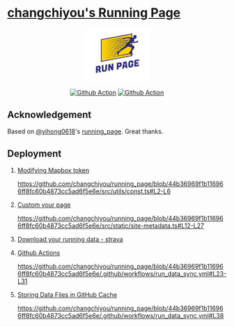 # [changchiyou's Running Page](https://changchiyou.github.io/running_page/)

<p align="center">
  <img width="150" src="https://raw.githubusercontent.com/shaonianche/gallery/master/running_page/running_page_logo.png" />
</p>

<p align="center">
  <a href="https://github.com/changchiyou/running_page/actions/workflows/ci.yml"><img src="https://github.com/changchiyou/running_page/actions/workflows/ci.yml/badge.svg" alt="Github Action"></a>
  <a href="https://github.com/changchiyou/running_page/actions/workflows/run_data_sync.yml"><img src="https://github.com/changchiyou/running_page/actions/workflows/run_data_sync.yml/badge.svg" alt="Github Action"></a>
</p>

## Acknowledgement

Based on [@yihong0618](https://github.com/yihong0618)'s [running_page](https://github.com/yihong0618/running_page). Great thanks.

## Deployment

1. [Modifying Mapbox token](https://github.com/yihong0618/running_page?tab=readme-ov-file#modifying-mapbox-token)

   https://github.com/changchiyou/running_page/blob/44b36969f1b116966ff8fc60b4873cc5ad6f5e6e/src/utils/const.ts#L2-L6

2. [Custom your page](https://github.com/yihong0618/running_page?tab=readme-ov-file#custom-your-page)

   https://github.com/changchiyou/running_page/blob/44b36969f1b116966ff8fc60b4873cc5ad6f5e6e/src/static/site-metadata.ts#L12-L27

3. [Download your running data - strava](https://github.com/yihong0618/running_page?tab=readme-ov-file#strava)
4. [Github Actions](https://github.com/yihong0618/running_page?tab=readme-ov-file#github-actions)

   https://github.com/changchiyou/running_page/blob/44b36969f1b116966ff8fc60b4873cc5ad6f5e6e/.github/workflows/run_data_sync.yml#L23-L31

5. [Storing Data Files in GitHub Cache](https://github.com/yihong0618/running_page?tab=readme-ov-file#storing-data-files-in-github-cache)

   https://github.com/changchiyou/running_page/blob/44b36969f1b116966ff8fc60b4873cc5ad6f5e6e/.github/workflows/run_data_sync.yml#L38
